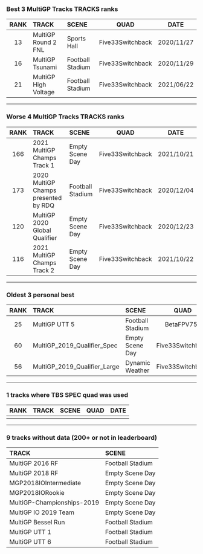 ### Best 3 MultiGP Tracks TRACKS ranks
|RANK|TRACK|SCENE|QUAD|DATE|
|:---:|:---|:---|:---:|:---:|
|13|MultiGP Round 2 FNL|Sports Hall|Five33Switchback|2020/11/27|
|16|MultiGP Tsunami|Football Stadium|Five33Switchback|2020/11/29|
|21|MultiGP High Voltage|Football Stadium|Five33Switchback|2021/06/22|
---
### Worse 4 MultiGP Tracks TRACKS ranks
|RANK|TRACK|SCENE|QUAD|DATE|
|:---:|:---|:---|:---:|:---:|
|166|2021 MultiGP Champs Track 1|Empty Scene Day|Five33Switchback|2021/10/21|
|173|2020 MultiGP Champs presented by RDQ|Football Stadium|Five33Switchback|2020/12/04|
|120|MultiGP 2020 Global Qualifier|Empty Scene Day|Five33Switchback|2020/12/23|
|116|2021 MultiGP Champs Track 2|Empty Scene Day|Five33Switchback|2021/10/22|
---
### Oldest 3 personal best
|RANK|TRACK|SCENE|QUAD|DATE|
|:---:|:---|:---|:---:|:---:|
|25|MultiGP UTT 5|Football Stadium|BetaFPV75x|2020/06/13|
|60|MultiGP_2019_Qualifier_Spec|Empty Scene Day|Five33Switchback|2020/11/02|
|56|MultiGP_2019_Qualifier_Large|Dynamic Weather|Five33Switchback|2020/11/24|
---
### 1 tracks where TBS SPEC quad was used
|RANK|TRACK|SCENE|QUAD|DATE|
|:---:|:---|:---|:---:|:---:|
||||||
---
### 9 tracks without data (200+ or not in leaderboard)
|TRACK|SCENE|
|:---|:---|
|MultiGP 2016 RF|Football Stadium|
|MultiGP 2018 RF|Empty Scene Day|
|MGP2018IOIntermediate|Empty Scene Day|
|MGP2018IORookie|Empty Scene Day|
|MultiGP-Championships-2019|Empty Scene Day|
|MultiGP IO 2019 Team|Empty Scene Day|
|MultiGP Bessel Run|Football Stadium|
|MultiGP UTT 1|Football Stadium|
|MultiGP UTT 6|Football Stadium|
